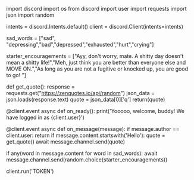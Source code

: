 import discord
import os
from discord import user
import requests
import json
import random

intents = discord.Intents.default()
client = discord.Client(intents=intents)


sad_words = ["sad", "depressing","bad","depressed","exhausted","hurt","crying"]

starter_encouragements = ["Ayy, don't worry, mate. A shitty day doesn't mean a shitty life!","Meh, just think you are better than everyone else and MOVE ON.","As long as you are not a fugitive or knocked up, you are good to go! "]

def get_quote():
  response = requests.get("https://zenquotes.io/api/random")
  json_data = json.loads(response.text)
  quote = json_data[0]['q']
  return(quote)

@client.event
async def on_ready():
  print('Yooooo, welcome, buddy! We have logged in as {client.user}')

@client.event
async def on_message(message):
  if message.author == client.user:
    return
  if message.content.startswith('Hello'):
    quote = get_quote()
    await message.channel.send(quote)

  if any(word in message.content for word in sad_words):
    await message.channel.send(random.choice(starter_encouragements))
    

client.run('TOKEN')
